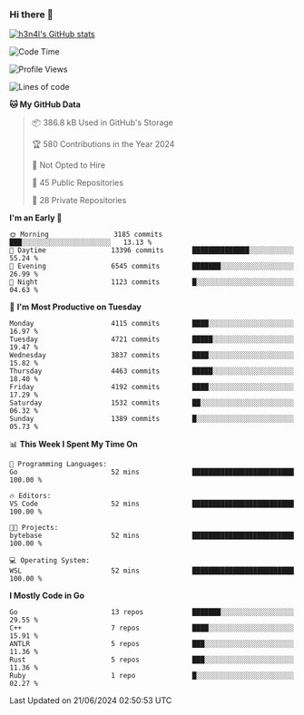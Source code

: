 ### Hi there 👋

[![h3n4l's GitHub stats](https://github-readme-stats.vercel.app/api?username=h3n4l&count_private=true&show_icons=true&theme=radical)](https://github.com/h3n4l/github-readme-stats)

<!--START_SECTION:waka-->
![Code Time](http://img.shields.io/badge/Code%20Time-1%2C874%20hrs%201%20min-blue)

![Profile Views](http://img.shields.io/badge/Profile%20Views-0-blue)

![Lines of code](https://img.shields.io/badge/From%20Hello%20World%20I%27ve%20Written-9.7%20million%20lines%20of%20code-blue)

**🐱 My GitHub Data** 

> 📦 386.8 kB Used in GitHub's Storage 
 > 
> 🏆 580 Contributions in the Year 2024
 > 
> 🚫 Not Opted to Hire
 > 
> 📜 45 Public Repositories 
 > 
> 🔑 28 Private Repositories 
 > 
**I'm an Early 🐤** 

```text
🌞 Morning                3185 commits        ███░░░░░░░░░░░░░░░░░░░░░░   13.13 % 
🌆 Daytime                13396 commits       ██████████████░░░░░░░░░░░   55.24 % 
🌃 Evening                6545 commits        ███████░░░░░░░░░░░░░░░░░░   26.99 % 
🌙 Night                  1123 commits        █░░░░░░░░░░░░░░░░░░░░░░░░   04.63 % 
```
📅 **I'm Most Productive on Tuesday** 

```text
Monday                   4115 commits        ████░░░░░░░░░░░░░░░░░░░░░   16.97 % 
Tuesday                  4721 commits        █████░░░░░░░░░░░░░░░░░░░░   19.47 % 
Wednesday                3837 commits        ████░░░░░░░░░░░░░░░░░░░░░   15.82 % 
Thursday                 4463 commits        █████░░░░░░░░░░░░░░░░░░░░   18.40 % 
Friday                   4192 commits        ████░░░░░░░░░░░░░░░░░░░░░   17.29 % 
Saturday                 1532 commits        ██░░░░░░░░░░░░░░░░░░░░░░░   06.32 % 
Sunday                   1389 commits        █░░░░░░░░░░░░░░░░░░░░░░░░   05.73 % 
```


📊 **This Week I Spent My Time On** 

```text
💬 Programming Languages: 
Go                       52 mins             █████████████████████████   100.00 % 

🔥 Editors: 
VS Code                  52 mins             █████████████████████████   100.00 % 

🐱‍💻 Projects: 
bytebase                 52 mins             █████████████████████████   100.00 % 

💻 Operating System: 
WSL                      52 mins             █████████████████████████   100.00 % 
```

**I Mostly Code in Go** 

```text
Go                       13 repos            ███████░░░░░░░░░░░░░░░░░░   29.55 % 
C++                      7 repos             ████░░░░░░░░░░░░░░░░░░░░░   15.91 % 
ANTLR                    5 repos             ███░░░░░░░░░░░░░░░░░░░░░░   11.36 % 
Rust                     5 repos             ███░░░░░░░░░░░░░░░░░░░░░░   11.36 % 
Ruby                     1 repo              █░░░░░░░░░░░░░░░░░░░░░░░░   02.27 % 
```




 Last Updated on 21/06/2024 02:50:53 UTC
<!--END_SECTION:waka-->

